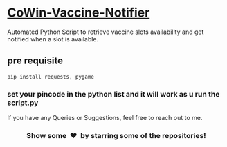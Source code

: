 # [CoWin-Vaccine-Notifier]()
Automated Python Script to retrieve vaccine slots availability and get notified when a slot is available.

## pre requisite
```
pip install requests, pygame
``` 
<h3>set your pincode in the python list and it will work as u run the script.py</h3>

If you have any Queries or Suggestions, feel free to reach out to me.

<h3 align="center">Show some &nbsp;❤️&nbsp; by starring some of the repositories!</h3>
